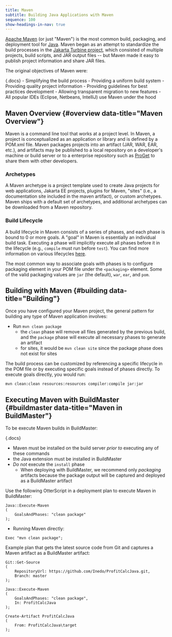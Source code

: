 ```yaml
---
title: Maven
subtitle: Building Java Applications with Maven
sequence: 100
show-headings-in-nav: true
---
```

[Apache Maven](https://maven.apache.org/) (or just "Maven") is the most common build, packaging, and deployment tool for [Java](java). Maven began as an attempt to standardize the build processes in the [Jakarta Turbine project](https://turbine.apache.org/), which consisted of multiple projects, build scripts, and JAR output files -- but Maven made it easy to publish project information and share JAR files.

The original objectives of Maven were:

{.docs}
    - Simplifying the build process
    - Providing a uniform build system
    - Providing quality project information
    - Providing guidelines for best practices development
    - Allowing transparent migration to new features
    - All popular IDEs (Eclipse, Netbeans, IntelliJ) use Maven under the hood

## Maven Overview {#overview data-title="Maven Overview"}

Maven is a command line tool that works at a project level. In Maven, a project is conceptualized as an application or library and is defined by a POM.xml file. Maven packages projects into an artifact (JAR, WAR, EAR, etc.), and artifacts may be published to a local repository on a developer's machine or build server or to a enterprise repository such as [ProGet](/proget) to share them with other developers.

### Archetypes

A Maven archetype is a project template used to create Java projects for web applications, Jakarta EE projects, plugins for Maven, "sites" (i.e., a documentation site included in the maven artifact), or custom archetypes. Maven ships with a default set of archetypes, and additional archetypes can be downloaded from a Maven repository.


### Build Lifecycle

A build lifecycle in Maven consists of a series of phases, and each phase is bound to 0 or more goals. A "goal" in Maven is essentially an individual build task. Executing a phase will implicitly execute all phases before it in the lifecycle (e.g., `compile` must run before `test`). You can find more information on various lifecycles [here](https://maven.apache.org/guides/introduction/introduction-to-the-lifecycle.html#Lifecycle_Reference).

The most common way to associate goals with phases is to configure packaging element in your POM file under the `<packaging>` element. Some of the valid packaging values are `jar` (the default), `war`, `ear`, and `pom`.


## Building with Maven {#building data-title="Building"}

Once you have configured your Maven project, the general pattern for building any type of Maven application involves: 
  - Run `mvn clean package`
    - the `clean` phase will remove all files generated by the previous build, and the `package` phase will execute all necessary phases to generate an artifact
    - for sites, it would be `mvn clean site` since the package phase does not exist for sites

The build process can be customized by referencing a specific lifecycle in the POM file or by executing specific goals instead of phases directly.  To execute goals directly, you would run:
```
mvn clean:clean resources:resources compiler:compile jar:jar
```


## Executing Maven with BuildMaster {#buildmaster data-title="Maven in BuildMaster"}

To be execute Maven builds in BuildMaster:

{.docs}
- Maven must be installed on the build server *prior to* executing any of these commands
- the Java extension must be installed in BuildMaster
- *Do not* execute the `install` phase
    - When deploying with BuildMaster, we recommend only *packaging* artifacts because the package output will be captured and deployed as a BuildMaster artifact

Use the following OtterScript in a deployment plan to execute Maven in BuildMaster:
```
Java::Execute-Maven
(
    GoalsAndPhases: "clean package"
);
```
- Running Maven directly:
```
Exec "mvn clean package";
```

Example plan that gets the latest source code from Git and captures a Maven artifact as a BuildMaster artifact:
```
Git::Get-Source
(
    RepositoryUrl: https://github.com/Inedo/ProfitCalcJava.git,
    Branch: master
);

Java::Execute-Maven
(
    GoalsAndPhases: "clean package",
    In: ProfitCalcJava
);

Create-Artifact ProfitCalcJava
(
    From: ProfitCalcJava\target
);
```
